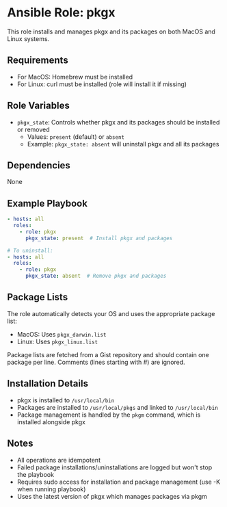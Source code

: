 # Ansible Role: pkgx

This role installs and manages pkgx and its packages on both MacOS and Linux systems.

## Requirements

- For MacOS: Homebrew must be installed
- For Linux: curl must be installed (role will install it if missing)

## Role Variables

- `pkgx_state`: Controls whether pkgx and its packages should be installed or removed
  - Values: `present` (default) or `absent`
  - Example: `pkgx_state: absent` will uninstall pkgx and all its packages

## Dependencies

None

## Example Playbook

```yaml
- hosts: all
  roles:
    - role: pkgx
      pkgx_state: present  # Install pkgx and packages

# To uninstall:
- hosts: all
  roles:
    - role: pkgx
      pkgx_state: absent  # Remove pkgx and packages
```

## Package Lists

The role automatically detects your OS and uses the appropriate package list:
- MacOS: Uses `pkgx_darwin.list`
- Linux: Uses `pkgx_linux.list`

Package lists are fetched from a Gist repository and should contain one package per line. Comments (lines starting with #) are ignored.

## Installation Details

- pkgx is installed to `/usr/local/bin`
- Packages are installed to `/usr/local/pkgs` and linked to `/usr/local/bin`
- Package management is handled by the `pkgm` command, which is installed alongside pkgx

## Notes

- All operations are idempotent
- Failed package installations/uninstallations are logged but won't stop the playbook
- Requires sudo access for installation and package management (use -K when running playbook)
- Uses the latest version of pkgx which manages packages via pkgm

